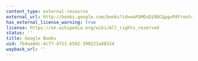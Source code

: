 ```yaml
---
content_type: external-resource
external_url: http://books.google.com/books?id=waFGMOsQi98C&pg=PAfrontcover
has_external_license_warning: true
license: https://en.wikipedia.org/wiki/All_rights_reserved
status: ''
title: Google Books
uid: 7b4aa4dc-4c77-4711-b582-390221a88324
wayback_url: ''
---
```

